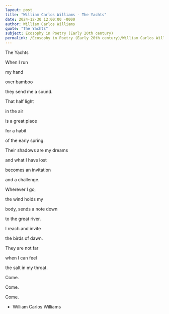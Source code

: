 ```yaml
---
layout: post
title: "William Carlos Williams - The Yachts"
date: 2024-12-30 12:00:00 -0000
author: William Carlos Williams
quote: "The Yachts"
subject: Ecosophy in Poetry (Early 20th century)
permalink: /Ecosophy in Poetry (Early 20th century)/William Carlos Williams/William Carlos Williams - The Yachts
---
```


The Yachts

When I run

my hand

over bamboo

they send me a sound.

That half light

in the air

is a great place

for a habit

of the early spring.

Their shadows are my dreams

and what I have lost

becomes an invitation

and a challenge.

Wherever I go,

the wind holds my

body, sends a note down

to the great river.

I reach and invite

the birds of dawn.

They are not far

when I can feel

the salt in my throat.

Come.

Come.

Come.

- William Carlos Williams
